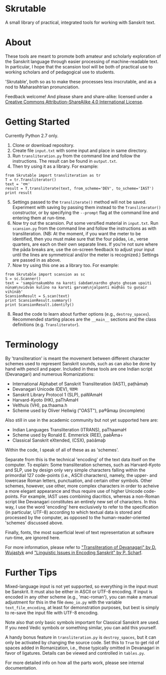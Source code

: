 # Skrutable

A small library of practical, integrated tools for working with Sanskrit text.

# About

These tools are meant to promote both amateur and scholarly exploration of the Sanskrit language through easier processing of machine-readable text. In particular, I hope that the scansion tool will be both of practical use to working scholars and of pedagogical use to students.

'Skrutable', both so as to make these processes less inscrutable, and as a nod to Maharashtrian pronunciation.

Feedback welcome! And please share and share-alike: licensed under a [Creative Commons Attribution-ShareAlike 4.0 International License](https://creativecommons.org/licenses/by-sa/4.0/).

# Getting Started

Currently Python 2.7 only.

1. Clone or download repository.
2. Create file `input.txt` with some input and place in same directory.
3. Run `transliteration.py` from the command line and follow the instructions. The result can be found in `output.txt`.
4. Then try using it as a library. For example:
~~~~
from Skrutable import transliteration as tr
T = tr.Transliterator()
text = 'रामः'
result = T.transliterate(text, from_scheme='DEV', to_scheme='IAST')
print result
~~~~
5. Settings passed to the `transliterate()` method will not be saved. Experiment with saving by passing them instead to the `Transliterator()` constructor, or by specifying the `--prompt` flag at the command line and entering them at run-time.
6. Now try out the scansion. Put some versified material in `input.txt`. Run `scansion.py` from the command line and follow the instructions as with transliteration. (NB: At the moment, if you want the meter to be identified, then you must make sure that the four pādas, i.e., verse quarters, are each on their own separate lines. If you're not sure where the pāda breaks are, use the on-screen feedback to adjust your input until the lines are symmetrical and/or the meter is recognized.) Settings are passed in as above.
7. Now try using this one as a library too. For example:
~~~~
from Skrutable import scansion as sc
S = sc.Scanner()
text = 'sampūrṇakumbho na karoti śabdam\nardho ghaṭo ghoṣam upaiti nūnam\nvidvān kulīno na karoti garvaṃ\njalpanti mūḍhās tu guṇair vihīnāḥ'
ScansionResult = S.scan(text)
print ScansionResult.summary()
print ScansionResult.identify()
~~~~
8. Read the code to learn about further options (e.g., `destroy_spaces`). Recommended starting places are the `__main__` sections and the class definitions (e.g. `Transliterator`).

# Terminology

By 'transliteration' is meant the movement between different character schemes used to represent Sanskrit sounds, such as can also be done by hand with pencil and paper. Included in these tools are one Indian script (Devanagari) and numerous Romanizations:
* International Alphabet of Sanskrit Transliteration (IAST), paṭhāmaḥ
* Devanagari Unicode (DEV), पठामः
* Sanskrit Library Protocol 1 (SLP), paWAmaH
* Harvard-Kyoto (HK), paThAmaH
* Velthuis (VH), pa.thaama.h
* Scheme used by Oliver Hellwig ("OAST"), pa®åmaµ (incomplete)

Also still in use in the academic community but not yet supported here are:
* Indian Languages Transliteration (ITRANS), paThaamaH
* Scheme used by Ronald E. Emmerick (REE), paèÃma÷
* Classical Sanskrit eXtended, (CSX), paòâmaþ

Within the code, I speak of all of these as as 'schemes'.

Separate from this is the technical 'encoding' of the text data itself on the computer. To explain: Some transliteration schemes, such as Harvard-Kyoto and SLP, use by design only very simple characters falling within the primordial 127 code-points (i.e., ASCII characters), namely, the upper- and lowercase Roman letters, punctuation, and certain other symbols. Other schemes, however, use other, more complex characters in order to acheive a more elegant appearance and thus require use of higher Unicode code-points. For example, IAST uses combining diacritics, whereas a non-Roman script like Devanagari constitutes an entirely new set of characters. In this way, I use the word 'encoding' here exclusively to refer to the specification (in particular, UTF-8) according to which textual data is stored and processed by the computer, as opposed to the human-reader-oriented 'schemes' discussed above.

Finally, fonts, the most superficial level of text representation at software run-time, are ignored here.

For more information, please refer to ["Transliteration of Devanagari" by D. Wujastyk](http://indology.info/email/members/wujastyk/) and ["Linguistic Issues in Encoding Sanskrit" by P. Scharf](sanskritlibrary.org/Sanskrit/pub/lies_sl.pdf).

# Further Tips

Mixed-language input is not yet supported, so everything in the input must be Sanskrit. It must also be either in ASCII or UTF-8 encoding. If input is encoded in any other scheme (e.g., 'mac-roman'), you can make a manual adjustment for this in the file `demo_io.py` with the variable `text_file_encoding`, at least for demonstration purposes, but best is simply to re-save the input file with UTF-8 encoding.

Note also that only basic symbols important for Classical Sanskrit are used. If you need Vedic symbols or something similar, you can add this yourself.

A handy bonus feature in `transliteration.py` is `destroy_spaces`, but it can only be activated by changing the source code. Set this to `True` to get rid of spaces added in Romanization, i.e., those typically omitted in Devanagari in favor of ligatures. Details can be viewed and controlled in `tables.py`.

For more detailed info on how all the parts work, please see internal documentation.